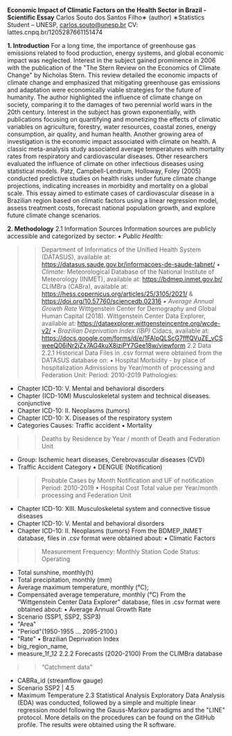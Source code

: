 **Economic Impact of Climatic Factors on the Health Sector in Brazil - Scientific Essay**
Carlos Souto dos Santos Filho∗ (author)
∗Statistics Student – UNESP, carlos.souto@unesp.br CV: lattes.cnpq.br/1205287661151474 

**1. Introduction**
For a long time, the importance of greenhouse gas emissions related to food production, energy systems, and global economic impact was neglected. Interest in the subject gained prominence in 2006 with the publication of the "The Stern Review on the Economics of Climate Change" by Nicholas Stern. This review detailed the economic impacts of climate change and emphasized that mitigating greenhouse gas emissions and adaptation were economically viable strategies for the future of humanity. The author highlighted the influence of climate change on society, comparing it to the damages of two perennial world wars in the 20th century.
Interest in the subject has grown exponentially, with publications focusing on quantifying and monetizing the effects of climatic variables on agriculture, forestry, water resources, coastal zones, energy consumption, air quality, and human health.
Another growing area of investigation is the economic impact associated with climate on health. A classic meta-analysis study associated average temperatures with mortality rates from respiratory and cardiovascular diseases. Other researchers evaluated the influence of climate on other infectious diseases using statistical models. Patz, Campbell-Lendrum, Holloway, Foley (2005) conducted predictive studies on health risks under future climate change projections, indicating increases in morbidity and mortality on a global scale.
This essay aimed to estimate cases of cardiovascular disease in a Brazilian region based on climatic factors using a linear regression model, assess treatment costs, forecast national population growth, and explore future climate change scenarios.

**2. Methodology**
2.1 Information Sources
Information sources are publicly accessible and categorized by sector:
_▪ Public Health:_
>> Department of Informatics of the Unified Health System (DATASUS), available at: https://datasus.saude.gov.br/informacoes-de-saude-tabnet/
_▪ Climate:_
>> Meteorological Database of the National Institute of Meteorology (INMET), available at: https://bdmep.inmet.gov.br/
>> CLIMBra (CABra), available at: https://hess.copernicus.org/articles/25/3105/2021/ & https://doi.org/10.57760/sciencedb.02316
_▪ Average Annual Growth Rate_
>> Wittgenstein Center for Demography and Global Human Capital (2018). Wittgenstein Center Data Explorer, available at:
https://dataexplorer.wittgensteincentre.org/wcde-v2/
_▪ Brazilian Deprivation Index (IBP)_
>> Cidacs, available at:
https://docs.google.com/forms/d/e/1FAIpQLScG7fffQVuZE_yCSweeQ06iNr2jZx7AG4kuX8iziPY7Gee18w/viewform
2.2 Data
2.2.1 Historical Data
Files in .csv format were obtained from the DATASUS database on:
▪ Hospital Morbidity - by place of hospitalization
>> Admissions by Year/month of processing and Federation Unit:
>> Period: 2010-2019
>> Pathologies:
- Chapter ICD-10: V. Mental and behavioral disorders
- Chapter (ICD-10M) Musculoskeletal system and technical diseases. conjunctive
- Chapter ICD-10: II. Neoplasms (tumors)
- Chapter ICD-10: X. Diseases of the respiratory system
- Categories Causes: Traffic accident
▪ Mortality
>> Deaths by Residence by Year / month of Death and Federation Unit
- Group: Ischemic heart diseases, Cerebrovascular diseases (CVD)
- Traffic Accident Category
▪ DENGUE (Notification)
>> Probable Cases by Month Notification and UF of notification
>> Period: 2010-2019
▪ Hospital Cost
>> Total value per Year/month processing and Federation Unit
- Chapter ICD-10: XIII. Musculoskeletal system and connective tissue diseases
- Chapter ICD-10: V. Mental and behavioral disorders
- Chapter ICD-10: II. Neoplasms (tumors)
From the BDMEP_INMET database, files in .csv format were obtained about:
▪ Climatic Factors
>> Measurement Frequency: Monthly
>> Station Code
>> Status: Operating
- Total sunshine, monthly(h)
- Total precipitation, monthly (mm)
- Average maximum temperature, monthly (°C);
- Compensated average temperature, monthly (°C)
From the “Wittgenstein Center Data Explorer” database, files in .csv format were obtained about:
▪ Average Annual Growth Rate
- Scenario (SSP1, SSP2, SSP3)
- "Area"
- "Period"(1950-1955 ... 2095-2100.)
- "Rate"
▪ Brazilian Deprivation Index
- big_region_name,
- measure_1f_12
2.2.2 Forecasts (2020-2100)
From the CLIMBra database
>> “Catchment data”
- CABRa_id (streamflow gauge)
- Scenario SSP2 | 4.5
- Maximum Temperature
2.3 Statistical Analysis
Exploratory Data Analysis (EDA) was conducted, followed by a simple and multiple linear regression model following the Gauss-Markov paradigms and the "LINE" protocol. More details on the procedures can be found on the GitHub profile. The results were obtained using the R software.
